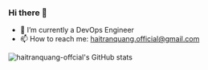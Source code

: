 ### Hi there 👋

<!--
**haitranquang-official/haitranquang-official** is a ✨ _special_ ✨ repository because its `README.md` (this file) appears on your GitHub profile.

Here are some ideas to get you started:

- 🔭 I’m currently working on ...
- 🌱 I’m currently learning ...
- 👯 I’m looking to collaborate on ...
- 🤔 I’m looking for help with ...
- 💬 Ask me about ...
- 📫 How to reach me: ...
- 😄 Pronouns: ...
- ⚡ Fun fact: ...
-->

- 🌱 I’m currently a DevOps Engineer
- 📫 How to reach me: haitranquang.official@gmail.com

![haitranquang-offcial's GitHub stats](https://github-readme-stats.vercel.app/api?username=haitranquang-official&theme=default&show_icons=true&count_private=true)
